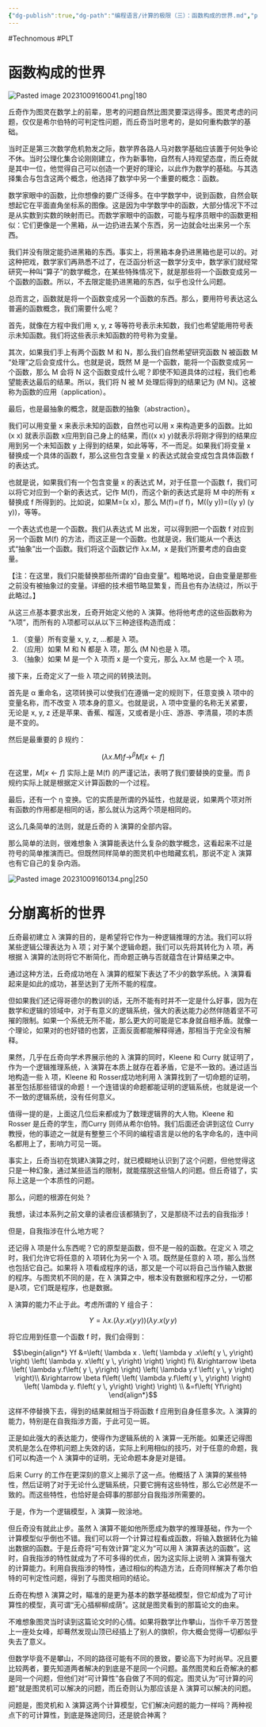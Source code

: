 ```yaml
---
{"dg-publish":true,"dg-path":"编程语言/计算的极限（三）：函数构成的世界.md","permalink":"/编程语言/计算的极限（三）：函数构成的世界/","created":"2023-10-09T16:00:11.000+08:00","updated":"2024-12-31T10:07:26.000+08:00"}
---
```


#Technomous #PLT

# 函数构成的世界

![Pasted image 20231009160041.png|180](/img/user/0.Asset/resource/Pasted%20image%2020231009160041.png)

丘奇作为图灵在数学上的前辈，思考的问题自然比图灵要深远得多。图灵考虑的问题，仅仅是希尔伯特的可判定性问题，而丘奇当时思考的，是如何重构数学的基础。

当时正是第三次数学危机勃发之际，数学界各路人马对数学基础应该置于何处争论不休。当时公理化集合论刚刚建立，作为新事物，自然有人持观望态度，而丘奇就是其中一位，他觉得自己可以创造一个更好的理论，以此作为数学的基础。与其选择集合与包含这两个概念，他选择了数学中另一个重要的概念：函数。

数学家眼中的函数，比你想像的要广泛得多。在中学数学中，说到函数，自然会联想起它在平面直角坐标系的图像。这是因为中学数学中的函数，大部分情况下不过是从实数到实数的映射而已。而数学家眼中的函数，可能与程序员眼中的函数更相似：它们更像是一个黑箱，从一边扔进去某个东西，另一边就会吐出来另一个东西。

我们并没有限定能扔进黑箱的东西。事实上，将黑箱本身扔进黑箱也是可以的。对这种把戏，数学家们再熟悉不过了，在泛函分析这一数学分支中，数学家们就经常研究一种叫“算子”的数学概念，在某些特殊情况下，就是那些将一个函数变成另一个函数的函数。所以，不去限定能扔进黑箱的东西，似乎也没什么问题。

总而言之，函数就是将一个函数变成另一个函数的东西。那么，要用符号表达这么普遍的函数概念，我们需要什么呢？

首先，就像在方程中我们用 x, y, z 等等符号表示未知数，我们也希望能用符号表示未知函数。我们将这些表示未知函数的符号称为变量。

其次，如果我们手上有两个函数 M 和 N，那么我们自然希望研究函数 N 被函数 M “处理”之后会变成什么。也就是说，既然 M 是一个函数，能将一个函数变成另一个函数，那么 M 会将 N 这个函数变成什么呢？即使不知道具体的过程，我们也希望能表达最后的结果。所以，我们将 N 被 M 处理后得到的结果记为 (M N)。这被称为函数的应用（application）。

最后，也是最抽象的概念，就是函数的抽象（abstraction）。

我们可以用变量 x 来表示未知的函数，自然也可以用 x 来构造更多的函数。比如 (x x) 就表示函数 x应用到自己身上的结果，而((x x) y)就表示将刚才得到的结果应用到另一个未知函数 y 上得到的结果，如此等等，不一而足。如果我们将变量 x 替换成一个具体的函数 f，那么这些包含变量 x 的表达式就会变成包含具体函数 f 的表达式。

也就是说，如果我们有一个包含变量 x 的表达式 M，对于任意一个函数 f，我们可以将它对应到一个新的表达式，记作 M(f)，而这个新的表达式是将 M 中的所有 x 替换成 f 所得到的。比如说，如果M=(x x)，那么 M(f)=(f f)，M((y y))=((y y) (y y))，等等。

一个表达式也是一个函数。我们从表达式 M 出发，可以得到把一个函数 f 对应到另一个函数 M(f) 的方法，而这正是一个函数。也就是说，我们能从一个表达式“抽象”出一个函数。我们将这个函数记作 λx.M，x 是我们所要考虑的自由变量。

【注：在这里，我们只能替换那些所谓的“自由变量”。粗略地说，自由变量是那些之前没有被抽象过的变量。详细的技术细节略显繁复，而且也有办法绕过，所以于此略过。】

从这三点基本要求出发，丘奇开始定义他的 λ 演算。他将他考虑的这些函数称为 “λ项”，而所有的 λ项都可以从以下三种途径构造而成：

1. （变量）所有变量 x, y, z, ...都是 λ 项。
2. （应用）如果 M 和 N 都是 λ 项，那么 (M N)也是 λ 项。
3. （抽象）如果 M 是一个 λ 项而 x 是一个变元，那么 λx.M 也是一个 λ 项。

接下来，丘奇定义了一些 λ 项之间的转换法则。

首先是 α 重命名，这项转换可以使我们在遵循一定的规则下，任意变换 λ 项中的变量名称，而不改变 λ 项本身的意义。也就是说，λ 项中变量的名称无关紧要，无论是 x, y, z 还是苹果、香蕉、榴莲，又或者是小庄、游游、李清晨，项的本质是不变的。

然后是最重要的 β 规约：

$$\left( \lambda x.M\right) f\rightarrow^\beta M\left[ x\leftarrow f\right]$$

在这里，$M\left[ x\leftarrow f\right]$ 实际上是 M(f) 的严谨记法，表明了我们要替换的变量。而 β 规约实际上就是根据定义计算函数的一个过程。

最后，还有一个 η 变换。它的实质是所谓的外延性，也就是说，如果两个项对所有函数的作用都是相同的话，那么就认为这两个项是相同的。

这么几条简单的法则，就是丘奇的 λ 演算的全部内容。

那么简单的法则，很难想象 λ 演算能表达什么复杂的数学概念，这看起来不过是符号的简单推演而已。但既然同样简单的图灵机中也暗藏玄机，那说不定 λ 演算也有它自己的复杂内涵。

![Pasted image 20231009160134.png|250](/img/user/0.Asset/resource/Pasted%20image%2020231009160134.png)

# 分崩离析的世界

丘奇最初建立 λ 演算的目的，是希望将它作为一种逻辑推理的方法。我们可以将某些逻辑公理表达为 λ 项；对于某个逻辑命题，我们可以先将其转化为 λ 项，再根据 λ 演算的法则将它不断简化，而命题正确与否就蕴含在计算结果之中。

通过这种方法，丘奇成功地在 λ 演算的框架下表达了不少的数学系统。λ 演算看起来是如此的成功，甚至达到了无所不能的程度。

但如果我们还记得哥德尔的教训的话，无所不能有时并不一定是什么好事，因为在数学和逻辑的领域中，对于有意义的逻辑系统，强大的表达能力必然伴随着坚不可摧的限制。如果一个系统无所不能，那么更大的可能是它本身就自相矛盾。就像一个理论，如果对的也好错的也罢，正面反面都能解释得通，那相当于完全没有解释。

果然，几乎在丘奇向学术界展示他的 λ 演算的同时，Kleene 和 Curry 就证明了，作为一个逻辑推理系统，λ 演算在本质上就存在着矛盾，它是不一致的。通过适当地构造一些 λ 项，Kleene 和 Rosser成功地利用 λ 演算找到了一切命题的证明，甚至包括那些错误的命题！一个连错误的命题都能证明的逻辑系统，也就是说一个不一致的逻辑系统，没有任何意义。

值得一提的是，上面这几位后来都成为了数理逻辑界的大人物。Kleene 和 Rosser 是丘奇的学生，而Curry 则师从希尔伯特。我们后面还会讲到这位 Curry 教授，他的事迹之一就是有整整三个不同的编程语言是以他的名字命名的，连中间名都用上了，影响力可见一斑。

事实上，丘奇当初在筑建λ演算之时，就已模糊地认识到了这个问题，但他觉得这只是一种幻象，通过某些适当的限制，就能摆脱这些恼人的问题。但丘奇错了，实际上这是一个本质性的问题。

那么，问题的根源在何处？

我想，读过本系列之前文章的读者应该都猜到了，又是那绕不过去的自我指涉！

但是，自我指涉在什么地方呢？

还记得 λ 项是什么东西呢？它的原型是函数，但不是一般的函数。在定义 λ 项之时，我们允许它将任意的 λ 项转化为另一个 λ 项。既然是任意的 λ 项，那么当然也包括它自己。如果将 λ 项看成程序的话，那又是一个可以将自己当作输入数据的程序。与图灵机不同的是，在 λ 演算之中，根本没有数据和程序之分，一切都是λ项，它们既是程序，也是数据。

λ 演算的能力不止于此。考虑所谓的 Y 组合子：

$$Y = \lambda x. \left( \lambda y. x\left( y \, y \right) \right) ( \lambda y . x\left( y \, y\right)$$

将它应用到任意一个函数 f 时，我们会得到：


$$\begin{align*}
Yf &=\left( \lambda x . \left( \lambda y .x\left( y \, y\right) \right) \left( \lambda y. x\left( y \, y\right) \right) \right) f\\
&\rightarrow \beta \left( \lambda y.f\left( y \, y\right) \right) \left( \lambda y.f \left( y \, y \right) \right)\\
&\rightarrow \beta f\left( \left( \lambda y.f\left( y \, y\right) \right) \left( \lambda y. f\left( y \, y\right) \right) \right) \\
&=f\left( Yf\right)
\end{align*}$$


这样不停替换下去，得到的结果就相当于将函数 f 应用到自身任意多次。λ 演算的能力，特别是在自我指涉方面，于此可见一斑。

正是如此强大的表达能力，使得作为逻辑系统的 λ 演算一无所能。如果还记得图灵机是怎么在停机问题上失效的话，实际上利用相似的技巧，对于任意的命题，我们可以构造一个 λ 演算中的证明，无论命题本身是对是错。

后来 Curry 的工作在更深刻的意义上揭示了这一点。他概括了 λ 演算的某些特性，然后证明了对于无论什么逻辑系统，只要它拥有这些特性，那么它必然是不一致的。而这些特性，也恰好是会碍事的那部分自我指涉所需要的。

于是，作为一个逻辑模型，λ 演算一败涂地。

但丘奇没有就此止步。虽然 λ 演算不能如他所愿成为数学的推理基础，作为一个计算模型似乎倒也不错。我们可以将一个计算过程看成函数，将输入数据转化为输出数据的函数。于是丘奇将“可有效计算”定义为“可以用 λ 演算表达的函数”。这时，自我指涉的特性就成为了不可多得的优点，因为这实际上说明 λ 演算有强大的计算能力。利用自我指涉的特性，通过相似的构造方法，丘奇同样解决了希尔伯特的可判定性问题，得到了与图灵相同的结论。

丘奇在构想 λ 演算之时，瞄准的是更为基本的数学基础模型，但它却成为了可计算性的模型，真可谓“无心插柳柳成荫”。这就是图灵看到的那篇论文的由来。

不难想象图灵当时读到这篇论文时的心情。如果将数学比作攀山，当你千辛万苦登上一座处女峰，却蓦然发现山顶已经插上了别人的旗帜，你大概会觉得一切都似乎失去了意义。

但数学毕竟不是攀山，不同的路径可能有不同的景致，要论高下为时尚早。况且要比较两者，要先知道两者解决的到底是不是同一个问题。虽然图灵和丘奇解决的都是同一个问题，但他们对“可计算性”各自做了不同的假定。图灵认为“可计算的问题”就是图灵机可以解决的问题，而丘奇则认为那应该是 λ 演算可以解决的问题。

问题是，图灵机和 λ 演算这两个计算模型，它们解决问题的能力一样吗？两种视点下的可计算性，到底是殊途同归，还是貌合神离？